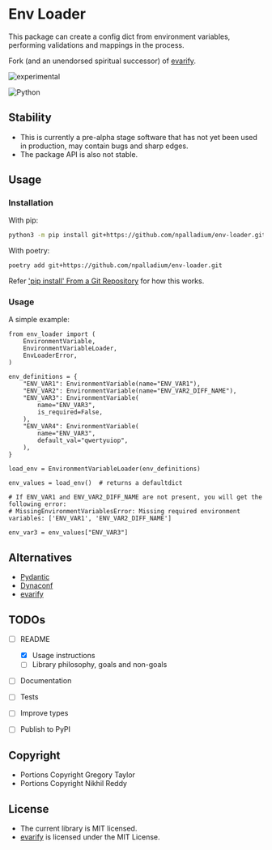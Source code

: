 # Env Loader

This package can create a config dict from environment variables, performing validations and mappings in the process.

Fork (and an unendorsed spiritual successor) of [evarify](https://github.com/gtaylor/evarify).

![experimental](http://badges.github.io/stability-badges/dist/experimental.svg)

![Python](https://img.shields.io/badge/python-3670A0?style=for-the-badge&logo=python&logoColor=ffdd54)

## Stability

- This is currently a pre-alpha stage software that has not yet been used in production, may contain bugs and sharp edges.
- The package API is also not stable.

## Usage

### Installation

With pip:
```bash
python3 -m pip install git+https://github.com/npalladium/env-loader.git
```

With poetry:
```bash
poetry add git+https://github.com/npalladium/env-loader.git
```

Refer ['pip install' From a Git Repository](https://adamj.eu/tech/2019/03/11/pip-install-from-a-git-repository/) for how this works.


### Usage

A simple example:
```python3
from env_loader import (
    EnvironmentVariable,
    EnvironmentVariableLoader,
    EnvLoaderError,
)

env_definitions = {
    "ENV_VAR1": EnvironmentVariable(name="ENV_VAR1"),
    "ENV_VAR2": EnvironmentVariable(name="ENV_VAR2_DIFF_NAME"),
    "ENV_VAR3": EnvironmentVariable(
        name="ENV_VAR3",
        is_required=False,
    ),
    "ENV_VAR4": EnvironmentVariable(
        name="ENV_VAR3",
        default_val="qwertyuiop",
    ),
}

load_env = EnvironmentVariableLoader(env_definitions)

env_values = load_env()  # returns a defaultdict

# If ENV_VAR1 and ENV_VAR2_DIFF_NAME are not present, you will get the following error:
# MissingEnvironmentVariablesError: Missing required environment variables: ['ENV_VAR1', 'ENV_VAR2_DIFF_NAME']

env_var3 = env_values["ENV_VAR3"]
```

## Alternatives

- [Pydantic](https://github.com/pydantic/pydantic)
- [Dynaconf](https://github.com/dynaconf/dynaconf)
- [evarify](https://github.com/gtaylor/evarify)

## TODOs

- [ ] README
    - [x] Usage instructions
    - [ ] Library philosophy, goals and non-goals
- [ ] Documentation
- [ ] Tests
- [ ] Improve types
- [ ] Publish to PyPI


## Copyright

- Portions Copyright Gregory Taylor
- Portions Copyright Nikhil Reddy

## License

- The current library is MIT licensed.
- [evarify](https://github.com/gtaylor/evarify) is licensed under the MIT License.
